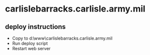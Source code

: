 # carlislebarracks.carlisle.army.mil

## deploy instructions
* Copy to d:\www\carlislebarracks.carlisle.army.mil
* Run deploy script
* Restart web server
